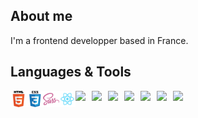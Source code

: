 ## About me

I'm a frontend developper based in France.

## Languages & Tools

<img align="left" width="26px" src="https://raw.githubusercontent.com/github/explore/80688e429a7d4ef2fca1e82350fe8e3517d3494d/topics/html/html.png" />
<img align="left"width="26px" src="https://raw.githubusercontent.com/github/explore/80688e429a7d4ef2fca1e82350fe8e3517d3494d/topics/css/css.png" />
<img align="left"width="26px" src="https://raw.githubusercontent.com/github/explore/80688e429a7d4ef2fca1e82350fe8e3517d3494d/topics/sass/sass.png" />
<img align="left"width="26px" src="https://raw.githubusercontent.com/github/explore/80688e429a7d4ef2fca1e82350fe8e3517d3494d/topics/react/react.png" />
<img align="left" width="26px" src="https://camo.githubusercontent.com/efb6bf87c512cb50ebedea1411d6ee2dd64448b3d400d4cddb3373eddf6afc25/68747470733a2f2f696d616765732e6374666173736574732e6e65742f6862336964366167347261712f364e63584c3066546c5358523974564c31344c594a2f63366132613364656134346362663436383236636436643535393662353739372f6170706c652d746f7563682d69636f6e2e706e67" />
<img align="left" width="26px" src="https://www.sanity.io/static/images/favicons/apple-icon-180x180.png" />
<img align="left" width="26px"src="https://upload.wikimedia.org/wikipedia/commons/thumb/d/d9/Node.js_logo.svg/590px-Node.js_logo.svg.png" />
<img align="left" width="26px"src="https://upload.wikimedia.org/wikipedia/commons/6/64/Expressjs.png" />
<img align="left" width="26px"src="https://upload.wikimedia.org/wikipedia/commons/3/33/Figma-logo.svg" />
<img align="left" width="26px"src="https://cdn-icons-png.flaticon.com/512/25/25231.png" />
<img align="left" width="26px"src="https://cdn.icon-icons.com/icons2/2415/PNG/512/git_original_wordmark_logo_icon_146510.png" />
